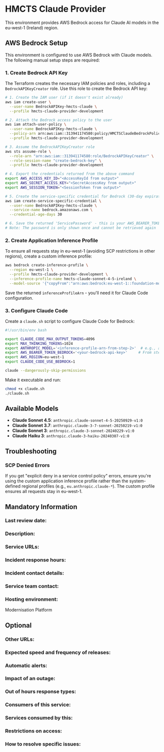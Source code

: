 # HMCTS Claude Provider

This environment provides AWS Bedrock access for Claude AI models in the eu-west-1 (Ireland) region.

## AWS Bedrock Setup

This environment is configured to use AWS Bedrock with Claude models. The following manual setup steps are required:

### 1. Create Bedrock API Key

The Terraform creates the necessary IAM policies and roles, including a `BedrockAPIKeyCreator` role. Use this role to create the Bedrock API key:

```bash
# 1. Create the IAM user (if it doesn't exist already)
aws iam create-user \
  --user-name BedrockAPIKey-hmcts-claude \
  --profile hmcts-claude-provider-development

# 2. Attach the Bedrock access policy to the user
aws iam attach-user-policy \
  --user-name BedrockAPIKey-hmcts-claude \
  --policy-arn arn:aws:iam::313941174580:policy/HMCTSClaudeBedrockPolicy \
  --profile hmcts-claude-provider-development

# 3. Assume the BedrockAPIKeyCreator role
aws sts assume-role \
  --role-arn "arn:aws:iam::313941174580:role/BedrockAPIKeyCreator" \
  --role-session-name "create-bedrock-key" \
  --profile hmcts-claude-provider-development

# 4. Export the credentials returned from the above command
export AWS_ACCESS_KEY_ID="<AccessKeyId from output>"
export AWS_SECRET_ACCESS_KEY="<SecretAccessKey from output>"
export AWS_SESSION_TOKEN="<SessionToken from output>"

# 5. Create the service-specific credential for Bedrock (30-day expiration)
aws iam create-service-specific-credential \
  --user-name BedrockAPIKey-hmcts-claude \
  --service-name bedrock.amazonaws.com \
  --credential-age-days 30

# 6. Save the returned 'ServicePassword' - this is your AWS_BEARER_TOKEN_BEDROCK
# Note: The password is only shown once and cannot be retrieved again
```

### 2. Create Application Inference Profile

To ensure all requests stay in eu-west-1 (avoiding SCP restrictions in other regions), create a custom inference profile:

```bash
aws bedrock create-inference-profile \
  --region eu-west-1 \
  --profile hmcts-claude-provider-development \
  --inference-profile-name hmcts-claude-sonnet-4-5-ireland \
  --model-source '{"copyFrom":"arn:aws:bedrock:eu-west-1::foundation-model/anthropic.claude-sonnet-4-5-20250929-v1:0"}'
```

Save the returned `inferenceProfileArn` - you'll need it for Claude Code configuration.

### 3. Configure Claude Code

Create a `claude.sh` script to configure Claude Code for Bedrock:

```bash
#!/usr/bin/env bash

export CLAUDE_CODE_MAX_OUTPUT_TOKENS=4096
export MAX_THINKING_TOKENS=1024
export ANTHROPIC_MODEL='<inference-profile-arn-from-step-2>'  # e.g., arn:aws:bedrock:eu-west-1:313941174580:application-inference-profile/abc123
export AWS_BEARER_TOKEN_BEDROCK='<your-bedrock-api-key>'     # From step 1
export AWS_REGION=eu-west-1
export CLAUDE_CODE_USE_BEDROCK=1

claude --dangerously-skip-permissions
```

Make it executable and run:

```bash
chmod +x claude.sh
./claude.sh
```

## Available Models

- **Claude Sonnet 4.5**: `anthropic.claude-sonnet-4-5-20250929-v1:0`
- **Claude Sonnet 3.7**: `anthropic.claude-3-7-sonnet-20250219-v1:0`
- **Claude Sonnet 3**: `anthropic.claude-3-sonnet-20240229-v1:0`
- **Claude Haiku 3**: `anthropic.claude-3-haiku-20240307-v1:0`

## Troubleshooting

### SCP Denied Errors

If you get "explicit deny in a service control policy" errors, ensure you're using the custom application inference profile rather than the system-defined regional profiles (e.g., `eu.anthropic.claude-*`). The custom profile ensures all requests stay in eu-west-1.


## Mandatory Information

### **Last review date:**

<!-- Adding the last date this page was reviewed, with any accompanying information -->

### **Description:**

<!-- A short (less than 50 word) description of what your service does, and who it’s for.-->

### **Service URLs:**

<!--  The URL(s) of the service’s production environment, and test environments if possible-->

### **Incident response hours:**

<!-- When your service receives support for urgent issues. This should be written in a clear, unambiguous way. For example: 24/7/365, Office hours, usually 9am-6pm on working days, or 7am-10pm, 365 days a year. -->

### **Incident contact details:**

<!-- How people can raise an urgent issue with your service. This must not be the email address or phone number of an individual on your team, it should be a shared email address, phone number, or website that allows someone with an urgent issue to raise it quickly. -->

### **Service team contact:**

<!-- How people with non-urgent issues or questions can get in touch with your team. As with incident contact details, this must not be the email address or phone number of an individual on the team, it should be a shared email address or a ticket tracking system.-->

### **Hosting environment:**

Modernisation Platform

<!-- If your service is hosted on another MOJ team’s infrastructure, link to their runbook. If your service has another arrangement or runs its own infrastructure, you should list the supplier of that infrastructure (ideally linking to your account’s login page) and describe, simply and briefly, how to raise an issue with them. -->

## Optional

### **Other URLs:**

<!--  If you can, provide links to the service’s monitoring dashboard(s), health checks, documentation (ideally describing how to run/work with the service), and main GitHub repository. -->

### **Expected speed and frequency of releases:**

<!-- How often are you able to release changes to your service, and how long do those changes take? -->

### **Automatic alerts:**

<!-- List, briefly, problems (or types of problem) that will automatically alert your team when they occur. -->

### **Impact of an outage:**

<!-- A short description of the risks if your service is down for an extended period of time. -->

### **Out of hours response types:**

<!-- Describe how incidents that page a person on call are responded to. How long are out-of-hours responders expected to spend trying to resolve issues before they stop working, put the service into maintenance mode, and hand the issue to in-hours support? -->

### **Consumers of this service:**

<!-- List which other services (with links to their runbooks) rely on this service. If your service is considered a platform, these may be too numerous to reasonably list. -->

### **Services consumed by this:**

<!-- List which other services (with links to their runbooks) this service relies on. -->

### **Restrictions on access:**

<!-- Describe any conditions which restrict access to the service, such as if it’s IP-restricted or only accessible from a private network.-->

### **How to resolve specific issues:**

<!-- Describe the steps someone might take to resolve a specific issue or incident, often for use when on call. This may be a large amount of information, so may need to be split out into multiple pages, or link to other documents.-->
